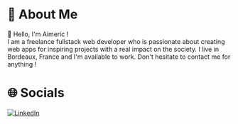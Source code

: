 # 💫 About Me
👋 Hello, I'm Aimeric !<br>I am a freelance fullstack web developer who is passionate about creating web apps for inspiring projects with a real impact on the society. I live in Bordeaux, France and I'm available to work. Don't hesitate to contact me for anything !


# 🌐 Socials
[![LinkedIn](https://img.shields.io/badge/LinkedIn-%230077B5.svg?logo=linkedin&logoColor=white)](https://linkedin.com/in/https://www.linkedin.com/in/aimeric-marchau/)
